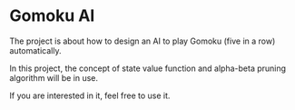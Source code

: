 # Gomoku AI
The project is about how to design an AI to play Gomoku (five in a row) automatically.

In this project, the concept of state value function and alpha-beta pruning algorithm will be in use.

If you are interested in it, feel free to use it.
